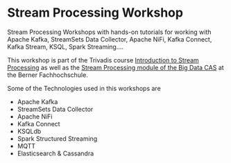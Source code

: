 # Stream Processing Workshop

Stream Processing Workshops with hands-on tutorials for working with Apache Kafka, StreamSets Data Collector, Apache NiFi, Kafka Connect, Kafka Stream, KSQL, Spark Streaming....

This workshop is part of the Trivadis course [Introduction to Stream Processing](https://www.trivadis.com/en/training/introduction-stream-processing-bd-stream) as well as the [Stream Processing module of the Big Data CAS](https://www.bfh.ch/ti/de/weiterbildung/cas/big-data/) at the Berner Fachhochschule.

Some of the Technologies used in this workshops are

* Apache Kafka
* StreamSets Data Collector
* Apache NiFi
* Kafka Connect
* KSQLdb
* Spark Structured Streaming
* MQTT
* Elasticsearch & Cassandra